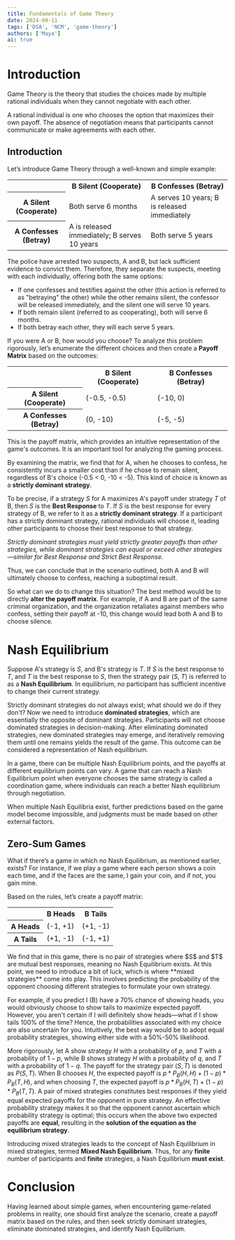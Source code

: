 ```yaml
---
title: Fundamentals of Game Theory
date: 2024-09-11
tags: ['DSA', 'NCM', 'game-theory']
authors: ['Maya']
ai: true
---
```


# Introduction
Game Theory is the theory that studies the choices made by multiple rational individuals when they cannot negotiate with each other.

A rational individual is one who chooses the option that maximizes their own payoff. The absence of negotiation means that participants cannot communicate or make agreements with each other.

## Introduction
Let’s introduce Game Theory through a well-known and simple example:
<table>
    <tbody>
    <tr>
        <th>
        </th>
        <th>
            B Silent (Cooperate)
        </th>
        <th>
            B Confesses (Betray)
        </th>
    </tr>
    <tr>
        <th>
            A Silent (Cooperate)
        </th>
        <td>
            Both serve 6 months
        </td>
        <td>
            A serves 10 years; B is released immediately
        </td>
    </tr>
    <tr>
        <th>
            A Confesses (Betray)
        </th>
        <td>
            A is released immediately; B serves 10 years
        </td>
        <td>
            Both serve 5 years
        </td>
    </tr>
    </tbody>
</table>
The police have arrested two suspects, A and B, but lack sufficient evidence to convict them. Therefore, they separate the suspects, meeting with each individually, offering both the same options:

- If one confesses and testifies against the other (this action is referred to as "betraying" the other) while the other remains silent, the confessor will be released immediately, and the silent one will serve 10 years.
- If both remain silent (referred to as cooperating), both will serve 6 months.
- If both betray each other, they will each serve 5 years.

If you were A or B, how would you choose?
To analyze this problem rigorously, let’s enumerate the different choices and then create a **Payoff Matrix** based on the outcomes:
<table>
    <tbody>
    <tr>
        <th>
        </th>
        <th>
            B Silent (Cooperate)
        </th>
        <th>
            B Confesses (Betray)
        </th>
    </tr>
    <tr>
        <th>
            A Silent (Cooperate)
        </th>
        <td>
            (-0.5, -0.5)
        </td>
        <td>
            (-10, 0)
        </td>
    </tr>
    <tr>
        <th>
            A Confesses (Betray)
        </th>
        <td>
            (0, -10)
        </td>
        <td>
            (-5, -5)
        </td>
    </tr>
    </tbody>
</table>
This is the payoff matrix, which provides an intuitive representation of the game's outcomes. It is an important tool for analyzing the gaming process.

By examining the matrix, we find that for A, when he chooses to confess, he consistently incurs a smaller cost than if he chose to remain silent, regardless of B's choice (-0.5 < 0, -10 < -5).
This kind of choice is known as a **strictly dominant strategy**.

To be precise, if a strategy $S$ for A maximizes A's payoff under strategy $T$ of B, then $S$ is the **Best Response** to $T$. If $S$ is the best response for every strategy of B, we refer to it as a **strictly dominant strategy**. If a participant has a strictly dominant strategy, rational individuals will choose it, leading other participants to choose their best response to that strategy.

*Strictly dominant strategies must yield strictly greater payoffs than other strategies, while dominant strategies can equal or exceed other strategies—similar for Best Response and Strict Best Response.*

Thus, we can conclude that in the scenario outlined, both A and B will ultimately choose to confess, reaching a suboptimal result.

So what can we do to change this situation? The best method would be to directly **alter the payoff matrix**. For example, if A and B are part of the same criminal organization, and the organization retaliates against members who confess, setting their payoff at -10, this change would lead both A and B to choose silence.

# Nash Equilibrium
Suppose A's strategy is $S$, and B's strategy is $T$. If $S$ is the best response to $T$, and $T$ is the best response to $S$, then the strategy pair ($S$, $T$) is referred to as a **Nash Equilibrium**. In equilibrium, no participant has sufficient incentive to change their current strategy.

Strictly dominant strategies do not always exist; what should we do if they don't?
Now we need to introduce **dominated strategies**, which are essentially the opposite of dominant strategies. Participants will not choose dominated strategies in decision-making. After eliminating dominated strategies, new dominated strategies may emerge, and iteratively removing them until one remains yields the result of the game. This outcome can be considered a representation of Nash equilibrium.

In a game, there can be multiple Nash Equilibrium points, and the payoffs at different equilibrium points can vary. A game that can reach a Nash Equilibrium point when everyone chooses the same strategy is called a coordination game, where individuals can reach a better Nash equilibrium through negotiation.

When multiple Nash Equilibria exist, further predictions based on the game model become impossible, and judgments must be made based on other external factors. 
## Zero-Sum Games
What if there’s a game in which no Nash Equilibrium, as mentioned earlier, exists? For instance, if we play a game where each person shows a coin each time, and if the faces are the same, I gain your coin, and if not, you gain mine.

Based on the rules, let’s create a payoff matrix:
<table>
    <tbody>
    <tr>
        <th>
        </th>
        <th>
            B Heads
        </th>
        <th>
            B Tails
        </th>
    </tr>
    <tr>
        <th>
            A Heads
        </th>
        <td>
            (-1, +1)
        </td>
        <td>
            (+1, -1)
        </td>
    </tr>
    <tr>
        <th>
            A Tails
        </th>
        <td>
            (+1, -1)
        </td>
        <td>
            (-1, +1)
        </td>
    </tr>
    </tbody>
</table>
We find that in this game, there is no pair of strategies where $S$ and $T$ are mutual best responses, meaning no Nash Equilibrium exists.
At this point, we need to introduce a bit of luck, which is where **mixed strategies** come into play. This involves predicting the probability of the opponent choosing different strategies to formulate your own strategy.

For example, if you predict I (B) have a 70% chance of showing heads, you would obviously choose to show tails to maximize expected payoff. However, you aren't certain if I will definitely show heads—what if I show tails 100% of the time? Hence, the probabilities associated with my choice are also uncertain for you. Intuitively, the best way would be to adopt equal probability strategies, showing either side with a 50%-50% likelihood.

More rigorously, let A show strategy $H$ with a probability of $p$, and $T$ with a probability of $1-p$, while B shows strategy $H$ with a probability of $q$, and $T$ with a probability of $1-q$. The payoff for the strategy pair ($S, T$) is denoted as $P(S, T)$. When B chooses $H$, the expected payoff is $p*P_B(H, H)+(1-p)*P_B(T, H)$, and when choosing $T$, the expected payoff is $p*P_B(H, T)+(1-p)*P_B(T, T)$. A pair of mixed strategies constitutes best responses if they yield equal expected payoffs for the opponent in pure strategy. An effective probability strategy makes it so that the opponent cannot ascertain which probability strategy is optimal; this occurs when the above two expected payoffs are **equal**, resulting in the **solution of the equation as the equilibrium strategy**.

Introducing mixed strategies leads to the concept of Nash Equilibrium in mixed strategies, termed **Mixed Nash Equilibrium**. Thus, for any **finite** number of participants and **finite** strategies, a Nash Equilibrium **must exist**.

# Conclusion
Having learned about simple games, when encountering game-related problems in reality, one should first analyze the scenario, create a payoff matrix based on the rules, and then seek strictly dominant strategies, eliminate dominated strategies, and identify Nash Equilibrium.